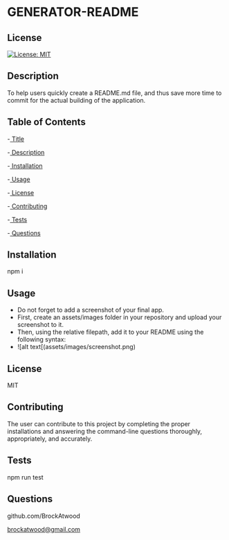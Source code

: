 
  # GENERATOR-README

  ## License
  [![License: MIT](https://img.shields.io/badge/License-MIT-yellow.svg)](https://opensource.org/licenses/MIT)
 
  ## Description
  To help users quickly create a README.md file, and thus save more time to commit for the actual building of the application.
  
  ## Table of Contents

  -[ Title](#title)

  -[ Description](#description)

  -[ Installation](#installation)

  -[ Usage](#usage)

  -[ License](#license)

  -[ Contributing](#contributing)

  -[ Tests](#tests)

  -[ Questions](#questions)

  ## Installation
  npm i

  ## Usage
  * Do not forget to add a screenshot of your final app. 
  * First, create an assets/images folder in your repository and upload your screenshot to it. 
  * Then, using the relative filepath, add it to your README using the following syntax:
  * !&lsqb;alt text&lsqb;(assets/images/screenshot.png)

  ## License
  MIT
  
  ## Contributing
  The user can contribute to this project by completing the proper installations and answering the command-line questions thoroughly, appropriately, and accurately.

  ## Tests
  npm run test

  ## Questions
  github.com/BrockAtwood

  brockatwood@gmail.com

  



